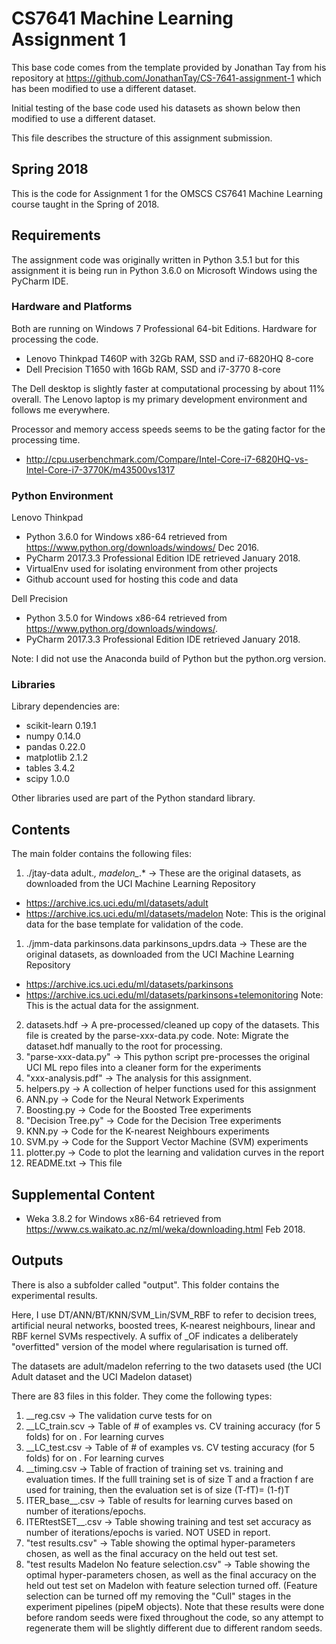 # CS7641 Machine Learning Assignment 1

This base code comes from the template provided by Jonathan Tay from his repository at https://github.com/JonathanTay/CS-7641-assignment-1 which has been modified to use a different dataset.

Initial testing of the base code used his datasets as shown below then modified to use a different dataset.

This file describes the structure of this assignment submission. 

## Spring 2018 

This is the code for Assignment 1 for the OMSCS CS7641 Machine Learning course taught in the Spring of 2018.

## Requirements

The assignment code was originally written in Python 3.5.1 but for this assignment it is being run in Python 3.6.0 on Microsoft Windows using the PyCharm IDE.

### Hardware and Platforms

Both are running on Windows 7 Professional 64-bit Editions.
Hardware for processing the code.
 - Lenovo Thinkpad T460P with 32Gb RAM, SSD and i7-6820HQ 8-core
 - Dell Precision T1650 with 16Gb RAM, SSD and i7-3770 8-core

The Dell desktop is slightly faster at computational processing by about 11% overall.
The Lenovo laptop is my primary development environment and follows me everywhere.

Processor and memory access speeds seems to be the gating factor for the processing time.
 - http://cpu.userbenchmark.com/Compare/Intel-Core-i7-6820HQ-vs-Intel-Core-i7-3770K/m43500vs1317

### Python Environment

Lenovo Thinkpad
- Python 3.6.0 for Windows x86-64 retrieved from https://www.python.org/downloads/windows/ Dec 2016.
- PyCharm 2017.3.3 Professional Edition IDE retrieved January 2018.
- VirtualEnv used for isolating environment from other projects
- Github account used for hosting this code and data

Dell Precision
- Python 3.5.0 for Windows x86-64 retrieved from https://www.python.org/downloads/windows/.
- PyCharm 2017.3.3 Professional Edition IDE retrieved January 2018.

Note: I did not use the Anaconda build of Python but the python.org version.

### Libraries

Library dependencies are: 
 - scikit-learn 0.19.1
 - numpy 0.14.0
 - pandas 0.22.0
 - matplotlib 2.1.2
 - tables 3.4.2
 - scipy 1.0.0

Other libraries used are part of the Python standard library. 

## Contents

The main folder contains the following files:
1. ./jtay-data adult.*, madelon_*.* ->
   These are the original datasets, as downloaded from the UCI Machine Learning Repository
 - https://archive.ics.uci.edu/ml/datasets/adult
 - https://archive.ics.uci.edu/ml/datasets/madelon
 Note: This is the original data for the base template for validation of the code.
1. ./jmm-data parkinsons.data parkinsons_updrs.data ->
   These are the original datasets, as downloaded from the UCI Machine Learning Repository
 - https://archive.ics.uci.edu/ml/datasets/parkinsons
 - https://archive.ics.uci.edu/ml/datasets/parkinsons+telemonitoring
 Note: This is the actual data for the assignment.
2. datasets.hdf -> A pre-processed/cleaned up copy of the datasets. This file is created by the parse-xxx-data.py code.
   Note: Migrate the dataset.hdf manually to the root for processing.
3. "parse-xxx-data.py" -> This python script pre-processes the original UCI ML repo files into a cleaner form for the experiments
4. "xxx-analysis.pdf" -> The analysis for this assignment.
5. helpers.py -> A collection of helper functions used for this assignment
6. ANN.py -> Code for the Neural Network Experiments
7. Boosting.py -> Code for the Boosted Tree experiments
8. "Decision Tree.py" -> Code for the Decision Tree experiments
9. KNN.py -> Code for the K-nearest Neighbours experiments
10. SVM.py -> Code for the Support Vector Machine (SVM) experiments
11. plotter.py -> Code to plot the learning and validation curves in the report
12. README.txt -> This file

## Supplemental Content

- Weka 3.8.2 for Windows x86-64 retrieved from https://www.cs.waikato.ac.nz/ml/weka/downloading.html Feb 2018.

## Outputs

There is also a subfolder called "output". This folder contains the experimental results.

Here, I use DT/ANN/BT/KNN/SVM_Lin/SVM_RBF to refer to decision trees, artificial neural networks, boosted trees, K-nearest neighbours, linear and RBF kernel SVMs respectively. A suffix of _OF indicates a deliberately "overfitted" version of the model where regularisation is turned off.

The datasets are adult/madelon referring to the two datasets used (the UCI Adult dataset and the UCI Madelon dataset)

There are 83 files in this folder. They come the following types:
1. <Algorithm>_<dataset>_reg.csv -> The validation curve tests for <algorithm> on <dataset>
2. <Algorithn>_<dataset>_LC_train.scv -> Table of # of examples vs. CV training accuracy (for 5 folds) for <algorithm> on <dataset>. For learning curves
3. <Algorithn>_<dataset>_LC_test.csv -> Table of # of examples vs. CV testing accuracy (for 5 folds) for <algorithm> on <dataset>. For learning curves
4. <Algorithm>_<dataset>_timing.csv -> Table of fraction of training set vs. training and evaluation times. If the fulll training set is of size T and a fraction f are used for training, then the evaluation set is of size (T-fT)= (1-f)T
5. ITER_base_<Algorithm>_<dataset>.csv -> Table of results for learning curves based on number of iterations/epochs.
6. ITERtestSET_<Algorithm>_<dataset>.csv -> Table showing training and test set accuracy as number of iterations/epochs is varied. NOT USED in report.
7. "test results.csv" -> Table showing the optimal hyper-parameters chosen, as well as the final accuracy on the held out test set.
8. "test results Madelon No feature selection.csv" -> Table showing the optimal hyper-parameters chosen, as well as the final accuracy on the held out test set on Madelon with feature selection turned off. (Feature selection can be turned off my removing the "Cull<X>" stages in the experiment pipelines (pipeM objects). Note that these results were done before random seeds were fixed throughout the code, so any attempt to regenerate them will be slightly different due to different random seeds.
